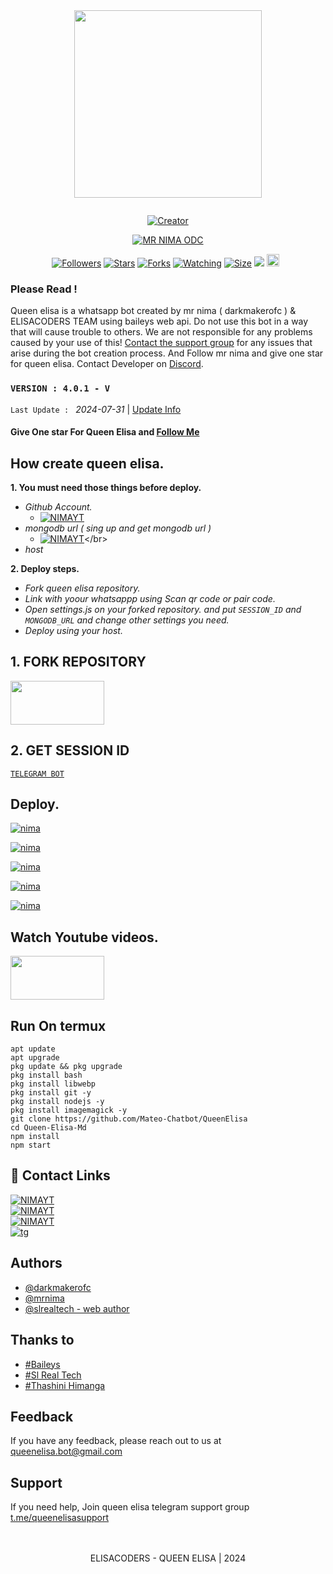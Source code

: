 <div class = "repo" align = "center">
 
<a href = "#">
<img src = "repo-data/repo-logo.jpg"  width="300" height="300">
</img>
 <p align="center">
  <a href="#"><img src="http://readme-typing-svg.herokuapp.com?color=ff00ab&center=true&vCenter=true&multiline=false&lines=QUEEN+ELISA+WHATSAPP+BOT" alt="">
</p>
    <p align="center">
<a href="#"><img title="Creator" src="https://img.shields.io/badge/Creator-Mrnima-red.svg?style=for-the-badge&logo=github"></a>
     
<a href = ""><img alt="MR NIMA ODC" src="https://img.shields.io/youtube/channel/subscribers/UCjDKRYcwd5ZIpGICcVVL96Q" target="_blank" /></a>
</p>
<p align="center">
<a href="https://github.com/darkmakerofc?tab=followers"><img title="Followers" src="https://img.shields.io/github/followers/darkmakerofc?color=green&style=flat-square"></a>
<a href="https://github.com/darkmakerofc/QueenElisa/stargazers/"><img title="Stars" src="https://img.shields.io/github/stars/darkmakerofc/QueenElisa?color=white&style=flat-square"></a>
<a href="https://github.com/darkmakerofc/QueenElisa/network/members"><img title="Forks" src="https://img.shields.io/github/forks/darkmakerofc/QueenElisa?color=yellow&style=flat-square"></a>
<a href="https://github.com/darkmakerofc/QueenElisa/watchers"><img title="Watching" src="https://img.shields.io/github/watchers/darkmakerofc/QueenElisa?label=Watchers&color=red&style=flat-square"></a>
<a href="https://github.com/darkmakerofc/QueenElisa"><img title="Size" src="https://img.shields.io/github/repo-size/darkmakerofc/QueenElisa?style=flat-square&color=darkred"></a>
<a href="https://hits.seeyoufarm.com"><img src="https://hits.seeyoufarm.com/api/count/incr/badge.svg?url=https://github.com/darkmakerofc/QueenElisa/hit-counter&count_bg=%2379C83D&title_bg=%23555555&icon=probot.svg&icon_color=%2304FF00&title=hits&edge_flat=false"/></a>
<a href="https://github.com/darkmakerofc/QueenElisa/graphs/commit-activity"><img height="20" src="https://img.shields.io/badge/Maintained-No-red.svg"></a>&nbsp;&nbsp;
</p>
</a>
</div>

### Please Read !
Queen elisa is a whatsapp bot created by mr nima ( darkmakerofc ) & ELISACODERS TEAM using baileys web api. Do not use this bot in a way that will cause trouble to others. 
We are not responsible for any problems caused by your use of this!
[Contact the support group](https://t.me/queenelisasupport) for any issues that arise during the bot creation process.
And Follow mr nima and give one star for queen elisa. 
Contact Developer on [Discord](https://discord.com/invite/ZDP9PNrX).
</br>
 ### `VERSION : 4.0.1 - V`
 `Last Update : ` _2024-07-31_ | [Update Info](/new-update.md)

#### Give One star For Queen Elisa and [Follow Me](https://github.com/DarkMakerofc) 

## How create queen elisa.
**1. You must need those things before deploy.**
 - _Github Account._
   * [![NIMAYT](https://img.shields.io/badge/HOW_TO_MAKE_GITHUB_ACCOUNT-red?style=for-the-badge&logo=youtube&logoColor=white)]([https://youtube.com/@MRNIMAOFC/](https://youtu.be/NZ6oSZfoR88?si=A4ThxQppWddcYZYD))
 - _mongodb url ( sing up and get mongodb url )_
   * [![NIMAYT](https://img.shields.io/badge/HOW_TO_MAKE_MONGODB_URL-red?style=for-the-badge&logo=youtube&logoColor=white)]([https://youtube.com/@MRNIMAOFC/](https://youtu.be/FRRQ9l5k5Gs?si=IY_V9qm55-S6ABSG))</br>
 - _host_

**2. Deploy steps.**
 - _Fork queen elisa repository._
 - _Link with yoour whatsappp using Scan qr code or pair code._
 - _Open settings.js on your forked repository. and put `SESSION_ID` and `MONGODB_URL` and change other settings you need._
 - _Deploy using your host._
   </br>
## 1. FORK REPOSITORY
<a href = "https://github.com/darkmakerofc/QueenElisa/fork"> <img src = "/repo-data/fork-elisa-repo-button.svg" width="150" height="70" > </a>
</br>

## 2. GET SESSION ID
<!--
<a href = "https://gpt-qr-code.onrender.com/elisa"> <img src = "/repo-data/elisa scan qr code.svg" width="150" height="70" > </a></br>
    OR   
<a href = "https://queen-elisa-qr-pair.onrender.com/"> <img src = "/repo-data/elisa pair code.svg" width="150" height="70" > </a>
</br>
    OR
    -->
[`TELEGRAM BOT`](https://t.me/queen_elisa_pair_bot)

## Deploy.
 [![nima](https://img.shields.io/badge/elisa_deploy_on_heroku-430098?style=for-the-badge&logo=heroku&logoColor=white&buttcode=1n2i3m4a)](https://heroku.com/deploy?template=https://github.com/darkmakerofc/QueenElisa)
  
[![nima](https://img.shields.io/badge/elisa_deploy_on_railway-0B0D0E?style=for-the-badge&logo=railway&logoColor=white&buttcode=1n2i3m4a)](https://railway.app?referralCode=queen-elisa)
   
[![nima](https://img.shields.io/badge/elisa_deploy_on_replit-F26207?style=for-the-badge&logo=replit&logoColor=white&buttcode=1n2i3m4a)](https://replit.com/)
   
[![nima](https://img.shields.io/badge/elisa_deploy_on_render-000000?style=for-the-badge&logo=render&logoColor=white&buttcode=1n2i3m4a)](https://docs.render.com/free)

[![nima](https://img.shields.io/badge/elisa_deploy_on_toystalk-000000?style=for-the-badge&logo=render&logoColor=white&buttcode=1n2i3m4a)](https://toystack.ai)


## Watch Youtube videos.
<a href = "#"> <img src = "/repo-data/yt videos button.svg" width="150" height="70" > </a>
</br>
 
## Run On termux
```
apt update
apt upgrade
pkg update && pkg upgrade
pkg install bash
pkg install libwebp
pkg install git -y
pkg install nodejs -y 
pkg install imagemagick -y
git clone https://github.com/Mateo-Chatbot/QueenElisa
cd Queen-Elisa-Md
npm install
npm start
```


## 🔗 Contact Links
[![NIMAYT](https://img.shields.io/badge/SUBSCRIBE%20ME-red?style=for-the-badge&logo=youtube&logoColor=white)](https://youtube.com/@MRNIMAOFC/)</br>
[![NIMAYT](https://img.shields.io/badge/FOLLOW%20MRNIMA%20ON%20WHATSAPP-green?style=for-the-badge&logo=whatsapp&logoColor=white)](https://whatsapp.com/channel/0029VaPrYpf0G0XrL1qz9j3i)</br>
[![NIMAYT](https://img.shields.io/badge/FOLLOW%20ELISACODERS%20ON%20WHATSAPP-green?style=for-the-badge&logo=whatsapp&logoColor=white)](https://whatsapp.com/channel/0029VaeSE0bHgZWiMBaxEA2c)</br>
[![tg](https://img.shields.io/badge/elisacoders-0A66C2?style=for-the-badge&logo=telegram&logoColor=white)]( https://t.me/elisacoders)
</br>
## Authors
- [@darkmakerofc](https://www.github.com/darkmakerofc)
- [@mrnima](https://www.github.com/mr-nima-x)
- [@slrealtech - web author](https://github.com/sl-real-tech)<br>

## Thanks to
- [#Baileys](https://github.com/WhiskeySockets/Baileys)<br>
- [#Sl Real Tech](https://github.com/sl-real-tech)<br>
- [#Thashini Himanga](#)<br>

## Feedback
If you have any feedback, please reach out to us at queenelisa.bot@gmail.com

## Support
If you need help, Join queen elisa telegram support group [t.me/queenelisasupport](t.me/queenelisasupport)
</br></br></br>
 <p align="center"> ELISACODERS - QUEEN ELISA | 2024 </p>
